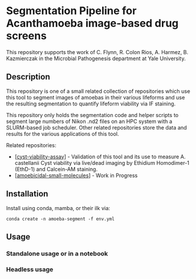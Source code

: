 # Segmentation Pipeline for Acanthamoeba image-based drug screens

This repository supports the work of C. Flynn, R. Colon Rios, A. Harmez, B.
Kazmierczak in the Microbial Pathogenesis department at Yale University.

## Description

This repository is one of a small related collection of repositories which use
this tool to segment images of amoebas in their various lifeforms and use the
resulting segmentation to quantify lifeform viability via IF staining.

This repository only holds the segmentation code and helper scripts to segment
large numbers of Nikon .nd2 files on an HPC system with a SLURM-based job
scheduler.  Other related repositories store the data and results for the
various applications of this tool.

Related repositories:
- [[cyst-viability-assay]()] - Validation of this tool and its use to measure
  A. castellanii Cyst viability via live/dead imaging by Ethidium Homodimer-1
  (EthD-1) and Calcein-AM staining.
- [[amoebicidal-small-molecules]()] - Work in Progress

## Installation

Install using conda, mamba, or their ilk via:
```{bash}
conda create -n amoeba-segment -f env.yml
```

## Usage

### Standalone usage or in a notebook


### Headless usage
